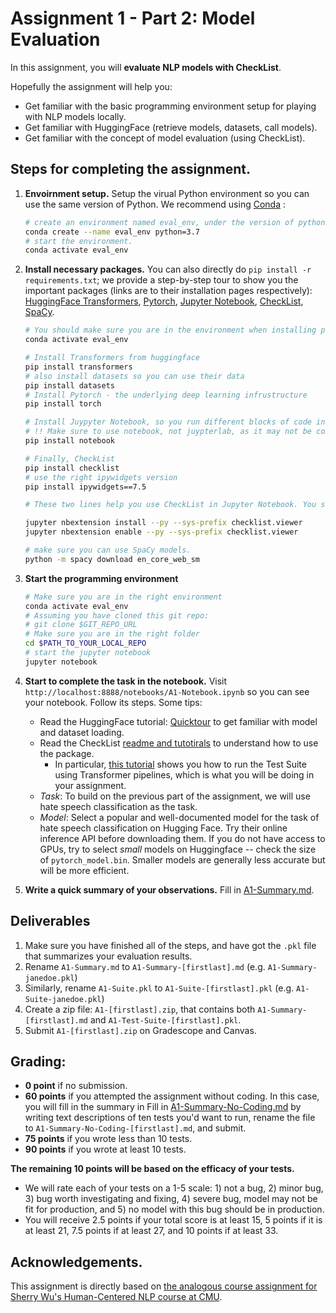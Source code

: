 # Assignment 1 - Part 2: Model Evaluation

In this assignment, you will **evaluate NLP models with CheckList**.

Hopefully the assignment will help you:

- Get familiar with the basic programming environment setup for playing with NLP models locally.
- Get familiar with HuggingFace (retrieve models, datasets, call models).
- Get familiar with the concept of model evaluation (using CheckList).

## Steps for completing the assignment.

1. **Envoirnment setup.** Setup the virual Python environment so you can use the same version of Python. We recommend using [Conda](https://conda.io/projects/conda/en/latest/user-guide/getting-started.html#before-you-start) :

   ```sh
   # create an environment named eval_env, under the version of python 3.7
   conda create --name eval_env python=3.7
   # start the environment.
   conda activate eval_env
   ```

2. **Install necessary packages.** You can also directly do `pip install -r requirements.txt`; we provide a step-by-step tour to show you the important packages (links are to their installation pages respectively): [HuggingFace Transformers](https://github.com/huggingface/transformers/blob/main/README.md#installation), [Pytorch](https://pytorch.org/get-started/locally/#start-locally), [Jupyter Notebook](https://jupyter.org/install), [CheckList](https://github.com/marcotcr/checklist), [SpaCy](https://spacy.io/).

   ```sh
   # You should make sure you are in the environment when installing packages.
   conda activate eval_env

   # Install Transformers from huggingface
   pip install transformers
   # also install datasets so you can use their data
   pip install datasets
   # Install Pytorch - the underlying deep learning infrustructure
   pip install torch

   # Install Juypyter Notebook, so you run different blocks of code interactively.
   # !! Make sure to use notebook, not juypterlab, as it may not be compatible with CheckList.
   pip install notebook

   # Finally, CheckList
   pip install checklist
   # use the right ipywidgets version
   pip install ipywidgets==7.5

   # These two lines help you use CheckList in Jupyter Notebook. You should still run them if you did `pip install -r requirements.txt`.

   jupyter nbextension install --py --sys-prefix checklist.viewer
   jupyter nbextension enable --py --sys-prefix checklist.viewer

   # make sure you can use SpaCy models.
   python -m spacy download en_core_web_sm
   ```

3. **Start the programming environment**

   ```sh
   # Make sure you are in the right environment
   conda activate eval_env
   # Assuming you have cloned this git repo:
   # git clone $GIT_REPO_URL
   # Make sure you are in the right folder
   cd $PATH_TO_YOUR_LOCAL_REPO
   # start the jupyter notebook
   jupyter notebook
   ```

4. **Start to complete the task in the notebook.** Visit `http://localhost:8888/notebooks/A1-Notebook.ipynb` so you can see your notebook. Follow its steps. Some tips:

   - Read the HuggingFace tutorial: [Quicktour](https://github.com/huggingface/notebooks/blob/main/transformers_doc/en/quicktour.ipynb) to get familiar with model and dataset loading.
   - Read the CheckList [readme and tutotirals](https://github.com/marcotcr/checklist) to understand how to use the package.
      - In particular, [this tutorial](https://github.com/marcotcr/checklist/blob/master/notebooks/tutorials/4.%20The%20CheckList%20process.ipynb) shows you how to run the Test Suite using Transformer pipelines, which is what you will be doing in your assignment.
   - _Task_: To build on the previous part of the assignment, we will use hate speech classification as the task.
   - _Model_: Select a popular and well-documented model for the task of hate speech classification on Hugging Face. Try their online inference API before downloading them. If you do not have access to GPUs, try to select _small_ models on Huggingface -- check the size of `pytorch_model.bin`. Smaller models are generally less accurate but will be more efficient.

5. **Write a quick summary of your observations.** Fill in [A1-Summary.md](./A1-Summary.md).

## Deliverables

1. Make sure you have finished all of the steps, and have got the `.pkl` file that summarizes your evaluation results.
2. Rename `A1-Summary.md` to `A1-Summary-[firstlast].md` (e.g. `A1-Summary-janedoe.pkl`)
3. Similarly, rename `A1-Suite.pkl` to `A1-Suite-[firstlast].pkl` (e.g. `A1-Suite-janedoe.pkl`)
4. Create a zip file: `A1-[firstlast].zip`, that contains both `A1-Summary-[firstlast].md` and `A1-Test-Suite-[firstlast].pkl`.
5. Submit `A1-[firstlast].zip` on Gradescope and Canvas.

## Grading:

- **0 point** if no submission.
- **60 points** if you attempted the assignment without coding. In this case, you will fill in the summary in Fill in [A1-Summary-No-Coding.md](./A1-Summary-No-Coding.md) by writing text descriptions of ten tests you'd want to run, rename the file to `A1-Summary-No-Coding-[firstlast].md`, and submit.
- **75 points** if you wrote less than 10 tests.
- **90 points** if you wrote at least 10 tests.

**The remaining 10 points will be based on the efficacy of your tests.**

- We will rate each of your tests on a 1-5 scale: 1) not a bug, 2) minor bug, 3) bug worth investigating and fixing, 4) severe bug, model may not be fit for production, and 5) no model with this bug should be in production.
- You will receive 2.5 points if your total score is at least 15, 5 points if it is at least 21, 7.5 points if at least 27, and 10 points if at least 33.

## Acknowledgements.

This assignment is directly based on [the analogous course assignment for Sherry Wu's Human-Centered NLP course at CMU](https://www.cs.cmu.edu/~sherryw/courses/2023s-hcnlp.html). 
